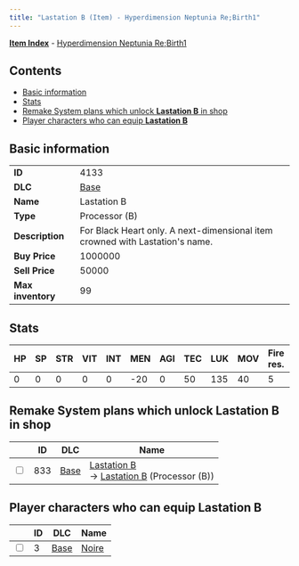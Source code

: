 ```yaml
---
title: "Lastation B (Item) - Hyperdimension Neptunia Re;Birth1"
---
```


[**Item Index**](/neptunia/rb1/item/index.html) - [Hyperdimension Neptunia Re;Birth1](/neptunia/rb1)

## Contents

- [Basic information](#basic-information)
- [Stats](#stats)
- [Remake System plans which unlock **Lastation B** in shop](#remake-system-plans-which-unlock-lastation-b-in-shop)
- [Player characters who can equip **Lastation B**](#player-characters-who-can-equip-lastation-b)

## Basic information

|   |   |
| -- | -- |
| **ID** | 4133 |
| **DLC** | [Base](/neptunia/rb1/dlc/1-base.html) |
| **Name** | Lastation B |
| **Type** | Processor (B) |
| **Description** | For Black Heart only. A next-dimensional item crowned with Lastation's name. |
| **Buy Price** | 1000000 |
| **Sell Price** | 50000 |
| **Max inventory** | 99 |


## Stats

| HP | SP | STR | VIT | INT | MEN | AGI | TEC | LUK | MOV | Fire res. | Ice res. | Wind res. | Lightning res. |
| -- | -- | --- | --- | --- | --- | --- | --- | --- | --- | --------- | -------- | --------- | -------------- |
| 0 | 0 | 0 | 0 | 0 | -20 | 0 | 50 | 135 | 40 | 5 | 0 | 0 | 0 |


## Remake System plans which unlock **Lastation B** in shop

|    | ID | DLC | Name |
| -- | -- | --- | ---- |
| <input type="checkbox" id="rb1-remake-1-833" class="trackbox" /> | 833 | [Base](/neptunia/rb1/dlc/1-base.html) | [Lastation B](/neptunia/rb1/remake/1-833-lastation-b.html)<br /> → [Lastation B](/neptunia/rb1/item/1-4133-lastation-b.html) (Processor (B)) |


## Player characters who can equip **Lastation B**

|    | ID | DLC | Name |
| -- | -- | --- | ---- |
| <input type="checkbox" id="rb1-player-1-3" class="trackbox" /> | 3 | [Base](/neptunia/rb1/dlc/1-base.html) | [Noire](/neptunia/rb1/player/1-3-noire.html) |
